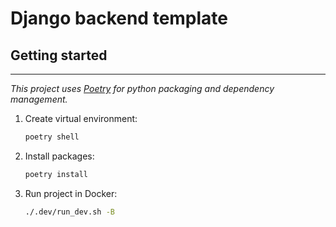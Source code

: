 # Django backend template

## Getting started

---

*This project uses [Poetry](https://python-poetry.org/) for python packaging and dependency management.*

1. Create virtual environment:

    ```bash
    poetry shell
    ```

2. Install packages:

    ```bash
    poetry install
    ```

3. Run project in Docker:

    ```bash
    ./.dev/run_dev.sh -B
    ```
